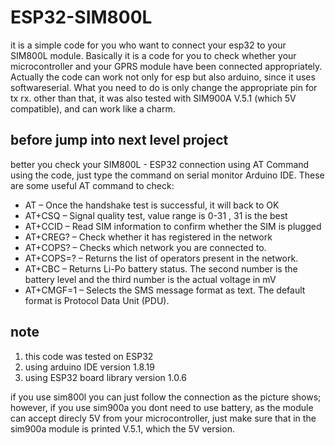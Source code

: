# ESP32-SIM800L
it is a simple code for you who want to connect your esp32 to your SIM800L module. Basically it is a code for you to check whether your microcontroller and your GPRS module have been connected appropriately. Actually the code can work not only for esp but also arduino, since it uses softwareserial. What you need to do is only change the appropriate pin for tx rx. 
other than that, it was also tested with SIM900A V.5.1 (which 5V compatible), and can work like a charm. 

## before jump into next level project
better you check your SIM800L - ESP32 connection using AT Command using the code, just type the command on serial monitor Arduino IDE. 
These are some useful AT command to check:
- AT – Once the handshake test is successful, it will back to OK
- AT+CSQ – Signal quality test, value range is 0-31 , 31 is the best
- AT+CCID – Read SIM information to confirm whether the SIM is plugged
- AT+CREG? – Check whether it has registered in the network
- AT+COPS? – Checks which network you are connected to.
- AT+COPS=? – Returns the list of operators present in the network.
- AT+CBC – Returns Li-Po battery status. The second number is the battery level and the third number is the actual voltage in mV
- AT+CMGF=1 – Selects the SMS message format as text. The default format is Protocol Data Unit (PDU).

## note
1.  this code was tested on ESP32
2.  using arduino IDE version 1.8.19
3.  using ESP32 board library version 1.0.6

if you use sim800l you can just follow the connection as the picture shows; however, if you use sim900a you dont need to use battery, as the module can accept direcly 5V from your microcontroller, just make sure that in the sim900a module is printed V.5.1, which the 5V version.
